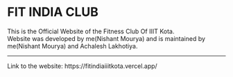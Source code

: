 # FIT INDIA CLUB
This is the Official Website of the Fitness Club Of IIIT Kota.
<br>
Website was developed by me(Nishant Mourya) and is maintained by me(Nishant Mourya) and Achalesh Lakhotiya.
<hr>
Link to the website: https://fitindiaiiitkota.vercel.app/
